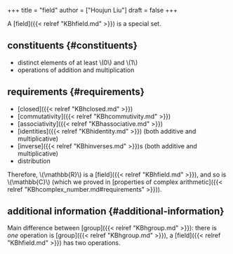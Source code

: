 +++
title = "field"
author = ["Houjun Liu"]
draft = false
+++

A [field]({{< relref "KBhfield.md" >}}) is a special set.


## constituents {#constituents}

-   distinct elements of at least \\(0\\) and \\(1\\)
-   operations of addition and multiplication


## requirements {#requirements}

-   [closed]({{< relref "KBhclosed.md" >}})
-   [commutativity]({{< relref "KBhcommutivity.md" >}})
-   [associativity]({{< relref "KBhassociative.md" >}})
-   [identities]({{< relref "KBhidentity.md" >}}) (both additive and multiplicative)
-   [inverse]({{< relref "KBhinverses.md" >}})s (both additive and multiplicative)
-   distribution

Therefore, \\(\mathbb{R}\\) is a [field]({{< relref "KBhfield.md" >}}), and so is \\(\mathbb{C}\\) (which we proved in [properties of complex arithmetic]({{< relref "KBhcomplex_number.md#requirements" >}})).


## additional information {#additional-information}

Main difference between [group]({{< relref "KBhgroup.md" >}}): there is _one_ operation is [group]({{< relref "KBhgroup.md" >}}), a [field]({{< relref "KBhfield.md" >}}) has two operations.
